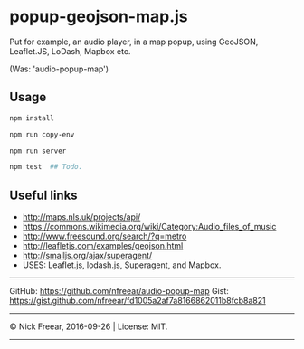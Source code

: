
# popup-geojson-map.js

Put for example, an audio player, in a map popup, using GeoJSON, Leaflet.JS, LoDash, Mapbox etc.

(Was: 'audio-popup-map')


## Usage

```sh
npm install

npm run copy-env

npm run server

npm test  ## Todo.
```


## Useful links

* http://maps.nls.uk/projects/api/
* https://commons.wikimedia.org/wiki/Category:Audio_files_of_music
* http://www.freesound.org/search/?q=metro
* http://leafletjs.com/examples/geojson.html
* http://smalljs.org/ajax/superagent/
* USES: Leaflet.js, lodash.js, Superagent, and Mapbox.

---

GitHub: https://github.com/nfreear/audio-popup-map
Gist:   https://gist.github.com/nfreear/fd1005a2af7a8166862011b8fcb8a821

---
&copy; Nick Freear, 2016-09-26 | License: MIT.

---
